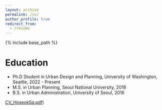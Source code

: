 ```yaml
---
layout: archive
permalink: /cv/
author_profile: true
redirect_from:
  - /resume
---
```


{% include base_path %}

Education
======
* Ph.D Student in Urban Design and Planning, University of Washington, Seattle, 2022 - Present
* M.S. in Urban Planning, Seoul National University, 2018
* B.S. in Urban Administration, University of Seoul, 2016

[CV_HoseokSa.pdf](https://github.com/HoseokSa/HoseokSa.github.io/blob/master/CV_HoseokSa.pdf))

